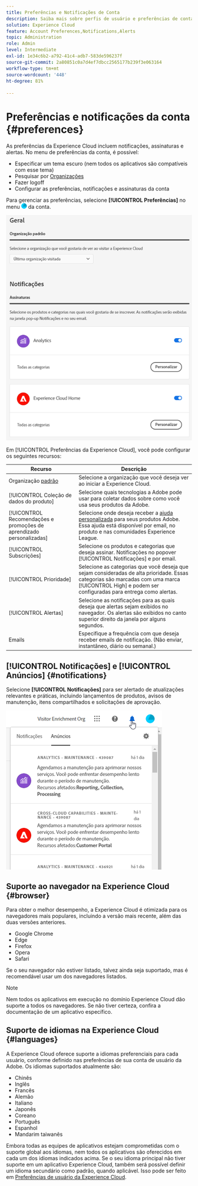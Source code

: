 ```yaml
---
title: Preferências e Notificações de Conta
description: Saiba mais sobre perfis de usuário e preferências de conta no Experience Cloud. Assine notificações de produtos e receba alertas de produtos. Saiba mais sobre o suporte a navegador e idioma.
solution: Experience Cloud
feature: Account Preferences,Notifications,Alerts
topic: Administration
role: Admin
level: Intermediate
exl-id: 1e34c6b2-a792-41c4-adb7-583de596237f
source-git-commit: 2a80851c0a7d4ef7dbcc2565177b239f3e063164
workflow-type: tm+mt
source-wordcount: '448'
ht-degree: 81%

---
```


# Preferências e notificações da conta {#preferences}

As preferências da Experience Cloud incluem notificações, assinaturas e alertas. No menu de preferências da conta, é possível:

* Especificar um tema escuro (nem todos os aplicativos são compatíveis com esse tema)
* Pesquisar por [Organizações](../administration/organizations.md)
* Fazer logoff
* Configurar as preferências, notificações e assinaturas da conta

Para gerenciar as preferências, selecione **[!UICONTROL Preferências]** no menu ![preferências](../assets/preferences-icon-sm.png) da conta.

![Perfil do usuário e preferências da conta](../assets/preferences-page.png)

Em [!UICONTROL Preferências da Experience Cloud], você pode configurar os seguintes recursos:

| Recurso | Descrição |
|--- |--- |
| Organização [padrão](../administration/organizations.md) | Selecione a organização que você deseja ver ao iniciar a Experience Cloud. |
| [!UICONTROL Coleção de dados do produto] | Selecione quais tecnologias a Adobe pode usar para coletar dados sobre como você usa seus produtos da Adobe. |
| [!UICONTROL Recomendações e promoções de aprendizado personalizadas] | Selecione onde deseja receber a [ajuda personalizada](personalized-learning.md) para seus produtos Adobe. Essa ajuda está disponível por email, no produto e nas comunidades Experience League. |
| [!UICONTROL Subscrições] | Selecione os produtos e categorias que deseja assinar. Notificações no popover [!UICONTROL Notificações] e por email. |
| [!UICONTROL Prioridade] | Selecione as categorias que você deseja que sejam consideradas de alta prioridade. Essas categorias são marcadas com uma marca [!UICONTROL High] e podem ser configuradas para entrega como alertas. |
| [!UICONTROL Alertas] | Selecione as notificações para as quais deseja que alertas sejam exibidos no navegador. Os alertas são exibidos no canto superior direito da janela por alguns segundos. |
| Emails | Especifique a frequência com que deseja receber emails de notificação. (Não enviar, instantâneo, diário ou semanal.) |

## [!UICONTROL Notificações] e [!UICONTROL Anúncios] {#notifications}

Selecione **[!UICONTROL Notificações]** para ser alertado de atualizações relevantes e práticas, incluindo lançamentos de produtos, avisos de manutenção, itens compartilhados e solicitações de aprovação.

![Notificações e anúncios](../assets/notifications-menu-small.png)

<!-- ## [!DNL Slack] notifications

Releasing: **September 2, 2024**

You can configure your account preferences to send Experience Cloud notifications to Slack.

**Prerequisites**

* You must have an Experience Cloud account
* You must have a [!DNL Slack] account
* You must be a part of at least one [!DNL Slack] workspace

### To configure Slack notifications

1. Sign in to Experience Cloud.

1. Click your account icon, then click **[!UICONTROL Preferences]**.

1. Under [!DNL Slack], click **[!UICONTROL Add to Slack]**.

1. When [!DNL Slack] opens, click **[!UICONTROL Allow]**.

1. In Experience Cloud Preferences, navigate to **[!UICONTROL Notifications]**.

   [Slack notifications](../assets/slack.png)

1. Enable [!DNL Slack] notifications for your desired products and categories.
 -->
## Suporte ao navegador na Experience Cloud {#browser}

Para obter o melhor desempenho, a Experience Cloud é otimizada para os navegadores mais populares, incluindo a versão mais recente, além das duas versões anteriores.

* Google Chrome
* Edge
* Firefox
* Opera
* Safari

Se o seu navegador não estiver listado, talvez ainda seja suportado, mas é recomendável usar um dos navegadores listados.

>[!NOTE]
>
>Nem todos os aplicativos em execução no domínio Experience Cloud dão suporte a todos os navegadores. Se não tiver certeza, confira a documentação de um aplicativo específico.

## Suporte de idiomas na Experience Cloud {#languages}

A Experience Cloud oferece suporte a idiomas preferenciais para cada usuário, conforme definido nas preferências de sua conta de usuário da Adobe. Os idiomas suportados atualmente são:

* Chinês
* Inglês
* Francês
* Alemão
* Italiano
* Japonês
* Coreano
* Português
* Espanhol
* Mandarim taiwanês

Embora todas as equipes de aplicativos estejam comprometidas com o suporte global aos idiomas, nem todos os aplicativos são oferecidos em cada um dos idiomas indicados acima. Se o seu idioma principal não tiver suporte em um aplicativo Experience Cloud, também será possível definir um idioma secundário como padrão, quando aplicável. Isso pode ser feito em [Preferências de usuário da Experience Cloud](https://experience.adobe.com/preferences).